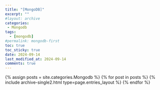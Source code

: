 ```yaml
---
title: "[MongoDB]"
excerpt: ""
#layout: archive
categories:
 - Mongodb
tags:
  - [mongodb]
#permalink: mongodb-first
toc: true
toc_sticky: true
date: 2024-09-14
last_modified_at: 2024-09-14
comments: true
---
```


{% assign posts = site.categories.Mongodb %}
{% for post in posts %} {% include archive-single2.html type=page.entries_layout %} {% endfor %}